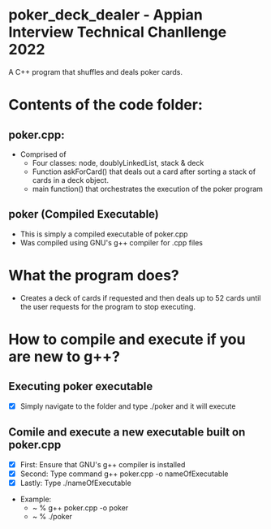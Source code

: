# poker_deck_dealer - Appian Interview Technical Chanllenge 2022
A C++ program that shuffles and deals poker cards.
# Contents of the code folder:
## poker.cpp:
- Comprised of 
  -  Four classes: node, doublyLinkedList, stack & deck
  -  Function askForCard() that deals out a card after sorting a stack of cards in a deck object.
  -  main function() that orchestrates the execution of the poker program
## poker (Compiled Executable)
- This is simply a compiled executable of poker.cpp
- Was compiled using GNU's g++ compiler for .cpp files

# What the program does?
- Creates a deck of cards if requested and then deals up to 52 cards until the user requests for the program to stop executing. 

# How to compile and execute if you are new to g++?
## Executing poker executable
- [X] Simply navigate to the folder and type ./poker and it will execute

## Comile and execute a new executable built on poker.cpp
- [X] First: Ensure that GNU's g++ compiler is installed
- [X] Second: Type command g++ poker.cpp -o nameOfExecutable
- [X] Lastly: Type ./nameOfExecutable

- Example:
  - ~ % g++ poker.cpp -o poker
  - ~ % ./poker
